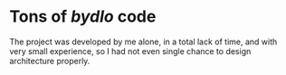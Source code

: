 # Tons of _bydlo_ code

The project was developed by me alone,
in a total lack of time,
and with very small experience,
so I had not even single chance
to design architecture properly.
